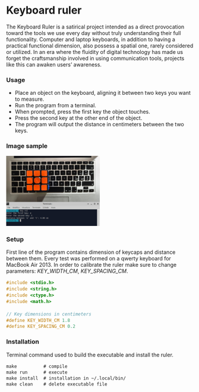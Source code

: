 # Keyboard ruler

The Keyboard Ruler is a satirical project intended as a direct provocation toward the tools we use every day without truly understanding their full functionality. Computer and laptop keyboards, in addition to having a practical functional dimension, also possess a spatial one, rarely considered or utilized. In an era where the fluidity of digital technology has made us forget the craftsmanship involved in using communication tools, projects like this can awaken users’ awareness.

### Usage

- Place an object on the keyboard, aligning it between two keys you want to measure.
- Run the program from a terminal.
- When prompted, press the first key the object touches.
- Press the second key at the other end of the object.
- The program will output the distance in centimeters between the two keys.

### Image sample

<img src="example.jpeg" alt="Example" width="50%" height="50%">


### Setup

First line of the program contains dimension of keycaps and distance between them. Every test was performed on a qwerty keyboard for MacBook Air 2013. In order to calibrate the ruler make sure to change parameters:  _KEY_WIDTH_CM_, _KEY_SPACING_CM_.


``` c
#include <stdio.h>
#include <string.h>
#include <ctype.h>
#include <math.h>

// Key dimensions in centimeters
#define KEY_WIDTH_CM 1.8
#define KEY_SPACING_CM 0.2

```
### Installation

Terminal command used to build the executable and install the ruler.

```
make          # compile
make run      # execute
make install  # installation in ~/.local/bin/
make clean    # delete executable file

```
